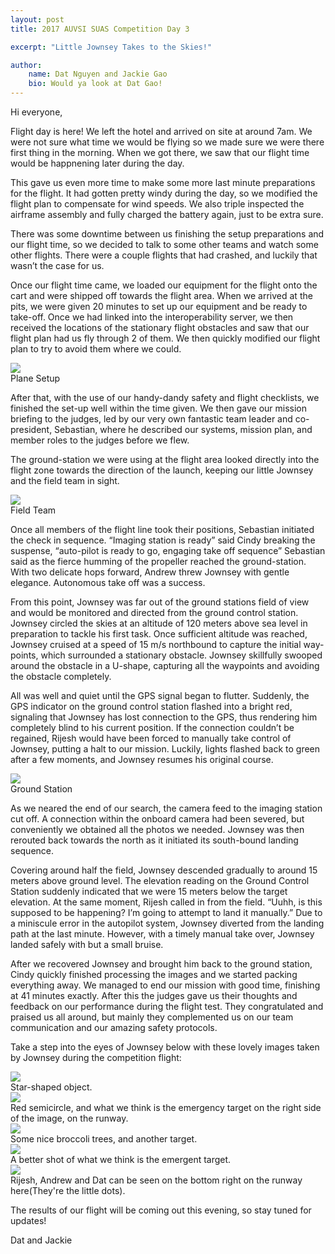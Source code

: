 ```yaml
---
layout: post
title: 2017 AUVSI SUAS Competition Day 3

excerpt: "Little Jownsey Takes to the Skies!"

author:
    name: Dat Nguyen and Jackie Gao
    bio: Would ya look at Dat Gao!
---
```

Hi everyone,

Flight day is here! We left the hotel and arrived on site at around 7am. We were not sure what time we would be flying so we made sure we were there first thing in the morning. When we got there, we saw that our flight time would be happnening later during the day.

This gave us even more time to make some more last minute preparations for the flight. It had gotten pretty windy during the day, so we modified the flight plan to compensate for wind speeds. We also triple inspected the airframe assembly and fully charged the battery again, just to be extra sure.

There was some downtime between us finishing the setup preparations and our flight time, so we decided to talk to some other teams and watch some other flights. There were a couple flights that had crashed, and luckily that wasn’t the case for us.

Once our flight time came, we loaded our equipment for the flight onto the cart and were shipped off towards the flight area. When we arrived at the pits, we were given 20 minutes to set up our equipment and be ready to take-off. Once we had linked into the interoperability server, we then received the locations of the stationary flight obstacles and saw that our flight plan had us fly through 2 of them. We then quickly modified our flight plan to try to avoid them where we could. 

<div class="full zoomable"><img src="/images/auvsi2017/Setup_Day3.JPG" ></div>
Plane Setup

After that, with the use of our handy-dandy safety and flight checklists, we finished the set-up well within the time given. We then gave our mission briefing to the judges, led by our very own fantastic team leader and co-president, Sebastian, where he described our systems, mission plan, and member roles to the judges before we flew.

The ground-station we were using at the flight area looked directly into the flight zone towards the direction of the launch, keeping our little Jownsey and the field team in sight. 

<div class="full zoomable"><img src="/images/auvsi2017/Field.JPG" ></div>	
Field Team

Once all members of the flight line took their positions, Sebastian initiated the check in sequence. “Imaging station is ready” said Cindy breaking the suspense, “auto-pilot is ready to go, engaging take off sequence” Sebastian said as the fierce humming of the propeller reached the ground-station. With two delicate hops forward, Andrew threw Jownsey with gentle elegance. Autonomous take off was a success.

From this point, Jownsey was far out of the ground stations field of view and would be monitored and directed from the ground control station. Jownsey circled the skies at an altitude of 120 meters above sea level in preparation to tackle his first task. Once sufficient altitude was reached, Jownsey cruised at a speed of 15 m/s northbound to capture the initial way-points, which surrounded a stationary obstacle. Jownsey skillfully swooped around the obstacle in a U-shape, capturing all the waypoints and avoiding the obstacle completely. 

All was well and quiet until the GPS signal began to flutter. Suddenly, the GPS indicator on the ground control station flashed into a bright red, signaling that Jownsey has lost connection to the GPS, thus rendering him completely blind to his current position. If the connection couldn’t be regained, Rijesh would have been forced to manually take control of Jownsey, putting a halt to our mission. Luckily, lights flashed back to green after a few moments, and Jownsey resumes his original course. 

<div class="full zoomable"><img src="/images/auvsi2017/Ground_Station.JPG" ></div>
Ground Station


As we neared the end of our search, the camera feed to the imaging station cut off. A connection within the onboard camera had been severed, but conveniently we obtained all the photos we needed. Jownsey was then rerouted back towards the north as it initiated its south-bound landing sequence. 

Covering around half the field, Jownsey descended gradually to around 15 meters above ground level. The elevation reading on the Ground Control Station suddenly indicated that we were 15 meters below the target elevation. At the same moment, Rijesh called in from the field. “Uuhh, is this supposed to be happening? I’m going to attempt to land it manually.” Due to a miniscule error in the autopilot system, Jownsey diverted from the landing path at the last minute. However, with a timely manual take over, Jownsey landed safely with but a small bruise.

After we recovered Jownsey and brought him back to the ground station, Cindy quickly finished processing the images and we started packing everything away. We managed to end our mission with good time, finishing at 41 minutes exactly. After this the judges gave us their thoughts and feedback on our performance during the flight test. They congratulated and praised us all around, but mainly they complemented us on our team communication and our amazing safety protocols.

Take a step into the eyes of Jownsey below with these lovely images taken by Jownsey during the competition flight:
<div class="full zoomable"><img src="/images/auvsi2017/Imaging1.JPG" ></div>
Star-shaped object.
<div class="full zoomable"><img src="/images/auvsi2017/Imaging2.JPG" ></div>
Red semicircle, and what we think is the emergency target on the right side of the image, on the runway.
<div class="full zoomable"><img src="/images/auvsi2017/Imaging3.JPG" ></div>
Some nice broccoli trees, and another target.
<div class="full zoomable"><img src="/images/auvsi2017/Imaging4.JPG" ></div>
A better shot of what we think is the emergent target.
<div class="full zoomable"><img src="/images/auvsi2017/Imaging5.JPG" ></div>
Rijesh, Andrew and Dat can be seen on the bottom right on the runway here(They're the little dots).

The results of our flight will be coming out this evening, so stay tuned for updates!

Dat and Jackie
